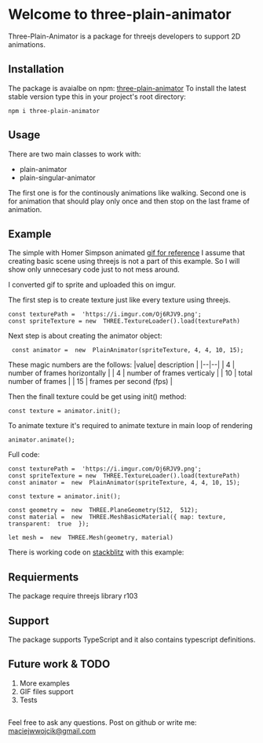 # Welcome to three-plain-animator

Three-Plain-Animator is a package for threejs developers to support 2D animations.

## Installation

The package is avaialbe on npm: [three-plain-animator](https://www.npmjs.com/package/three-plain-animator)
To install the latest stable version type this in your project's root directory:

    npm i three-plain-animator

## Usage
There are two main classes to work with: 

 - plain-animator
 - plain-singular-animator
 
 The first one is for the continously animations like walking. Second one is for animation that should play only once and then stop on the last frame of animation. 

## Example

The simple with Homer Simpson animated [gif for reference](https://ui-ex.com/images/transparent-gifs-simpson-2.gif)
I assume that creating basic scene using threejs is not a part of this example. So I will show only unnecesary code just to not mess around.

I converted gif to sprite and uploaded this on imgur. 

The first step is to create texture just like every texture using threejs.

    const texturePath =  'https://i.imgur.com/Oj6RJV9.png';
    const spriteTexture = new  THREE.TextureLoader().load(texturePath)

   
Next step is about creating the animator object:

     const animator =  new  PlainAnimator(spriteTexture, 4, 4, 10, 15);
These magic numbers are the follows:
|value| description |
|--|--|
| 4 | number of frames horizontally |
| 4 | number of frames verticaly |
| 10 | total number of frames |
| 15 | frames per second (fps) |

Then the finall texture could be get using init() method:

    const texture = animator.init();
    
To animate texture it's required to animate texture in main loop of rendering

    animator.animate();



Full code:

    const texturePath =  'https://i.imgur.com/Oj6RJV9.png';
    const spriteTexture = new  THREE.TextureLoader().load(texturePath)
    const animator =  new  PlainAnimator(spriteTexture, 4, 4, 10, 15);

	const texture = animator.init();    

    const geometry =  new  THREE.PlaneGeometry(512,  512);
    const material =  new  THREE.MeshBasicMaterial({ map: texture, transparent:  true  });
    
    let mesh =  new  THREE.Mesh(geometry, material)

There is working code on  [stackblitz](https://stackblitz.com/edit/plain-animations) with this example: 


## Requierments

The package require threejs library r103

## Support
The package supports TypeScript and it also contains typescript definitions. 

## Future work & TODO

 1. More examples
 2. GIF files support
 3. Tests


##  
Feel free to ask any questions. Post on github or write me: maciejwwojcik@gmail.com
